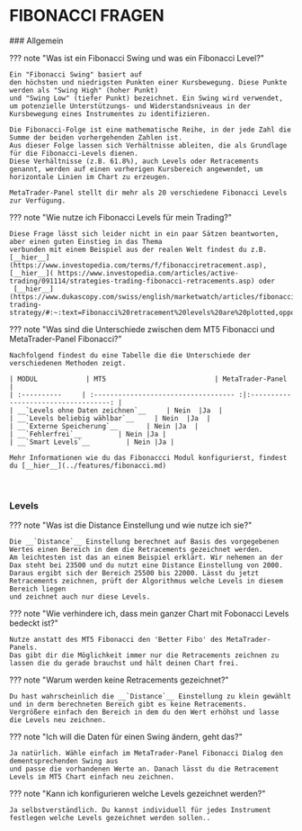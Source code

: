  
# FIBONACCI FRAGEN
<p id="com-faq"></p>
### Allgemein	 	 
	
??? note "Was ist ein Fibonacci Swing und was ein Fibonacci Level?"

    Ein "Fibonacci Swing" basiert auf 
	den höchsten und niedrigsten Punkten einer Kursbewegung. Diese Punkte werden als "Swing High" (hoher Punkt) 
	und "Swing Low" (tiefer Punkt) bezeichnet. Ein Swing wird verwendet, 
	um potenzielle Unterstützungs- und Widerstandsniveaus in der Kursbewegung eines Instrumentes zu identifizieren.  
	
	Die Fibonacci-Folge ist eine mathematische Reihe, in der jede Zahl die Summe der beiden vorhergehenden Zahlen ist.
	Aus dieser Folge lassen sich Verhältnisse ableiten, die als Grundlage für die Fibonacci-Levels dienen.
	Diese Verhältnisse (z.B. 61.8%), auch Levels oder Retracements genannt, werden auf einen vorherigen Kursbereich angewendet, um horizontale Linien im Chart zu erzeugen.  
	
	MetaTrader-Panel stellt dir mehr als 20 verschiedene Fibonacci Levels zur Verfügung.
	
	
??? note "Wie nutze ich Fibonacci Levels für mein Trading?"

    Diese Frage lässt sich leider nicht in ein paar Sätzen beantworten, aber einen guten Einstieg in das Thema
	verbunden mit einem Beispiel aus der realen Welt findest du z.B. [__hier__](https://www.investopedia.com/terms/f/fibonacciretracement.asp), [__hier__]( https://www.investopedia.com/articles/active-trading/091114/strategies-trading-fibonacci-retracements.asp) oder
	 [__hier__](https://www.dukascopy.com/swiss/english/marketwatch/articles/fibonacci-trading-strategy/#:~:text=Fibonacci%20retracement%20levels%20are%20plotted,opportunity%20to%20plan%20your%20moves.).

	
??? note "Was sind die Unterschiede zwischen dem MT5 Fibonacci und MetaTrader-Panel Fibonacci?"

    Nachfolgend findest du eine Tabelle die die Unterschiede der verschiedenen Methoden zeigt.
	
	| MODUL            | MT5                           | MetaTrader-Panel                          |
	| :----------     | :----------------------------------- :|:-----------------------------------: |
	| __`Levels ohne Daten zeichnen`__     | Nein  |Ja  |
	| __`Levels beliebig wählbar`__     | Nein  |Ja  |
	| __`Externe Speicherung`__       | Nein |Ja  |
	| __`Fehlerfrei`__         | Nein |Ja |
	| __`Smart Levels`__         | Nein |Ja |  
	
	Mehr Informationen wie du das Fibonaccci Modul konfigurierst, findest du [__hier__](../features/fibonacci.md)

<br>
	
### Levels	


??? note "Was ist die Distance Einstellung und wie nutze ich sie?"

    Die __`Distance`__ Einstellung berechnet auf Basis des vorgegebenen Wertes einen Bereich in dem die Retracements gezeichnet werden.
	Am leichtesten ist das an einem Beispiel erklärt. Wir nehemen an der Dax steht bei 23500 und du nutzt eine Distance Einstellung von 2000.
	Daraus ergibt sich der Bereich 25500 bis 22000. Lässt du jetzt Retracements zeichnen, prüft der Algorithmus welche Levels in diesem Bereich liegen
	und zeichnet auch nur diese Levels.
	 
	 

??? note "Wie verhindere ich, dass mein ganzer Chart mit Fobonacci Levels bedeckt ist?"

    Nutze anstatt des MT5 Fibonacci den 'Better Fibo' des MetaTrader-Panels.
	Das gibt dir die Möglichkeit immer nur die Retracements zeichnen zu lassen die du gerade brauchst und hält deinen Chart frei.
	 
	 
??? note "Warum werden keine Retracements gezeichnet?"

    Du hast wahrscheinlich die __`Distance`__ Einstellung zu klein gewählt und in derm berechneten Bereich gibt es keine Retracements.
	Vergrößere einfach den Bereich in dem du den Wert erhöhst und lasse die Levels neu zeichnen.
	
??? note "Ich will die Daten für einen Swing ändern, geht das?"

    Ja natürlich. Wähle einfach im MetaTrader-Panel Fibonacci Dialog den dementsprechenden Swing aus 
	und passe die vorhandenen Werte an. Danach lässt du die Retracement Levels im MT5 Chart einfach neu zeichnen.
	

??? note "Kann ich konfigurieren welche Levels gezeichnet werden?"

    Ja selbstverständlich. Du kannst individuell für jedes Instrument festlegen welche Levels gezeichnet werden sollen..	

<br>

<br>
<br>	
<br>
<br>
<br>
<br>
<br>